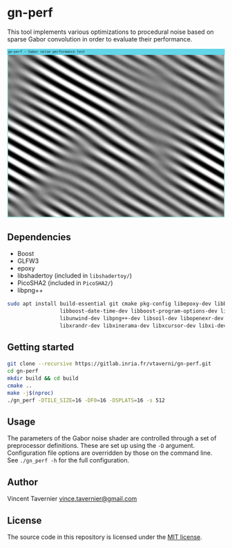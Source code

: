 # gn-perf

This tool implements various optimizations to procedural noise based on sparse Gabor
convolution in order to evaluate their performance.

![Screenshot](screenshot1.png)

## Dependencies

* Boost
* GLFW3
* epoxy
* libshadertoy (included in `libshadertoy/`)
* PicoSHA2 (included in `PicoSHA2/`)
* libpng++

```bash
sudo apt install build-essential git cmake pkg-config libepoxy-dev libboost-filesystem-dev \
                 libboost-date-time-dev libboost-program-options-dev libgl1-mesa-dev libglm-dev \
                 libunwind-dev libpng++-dev libsoil-dev libopenexr-dev \
                 libxrandr-dev libxinerama-dev libxcursor-dev libxi-dev
```

## Getting started

```bash
git clone --recursive https://gitlab.inria.fr/vtaverni/gn-perf.git
cd gn-perf
mkdir build && cd build
cmake ..
make -j$(nproc)
./gn_perf -DTILE_SIZE=16 -DF0=16 -DSPLATS=16 -s 512
```

## Usage

The parameters of the Gabor noise shader are controlled through a set of preprocessor
definitions. These are set up using the `-D` argument. Configuration file options are
overridden by those on the command line. See `./gn_perf -h` for the full configuration.

## Author

Vincent Tavernier <vince.tavernier@gmail.com>

## License

The source code in this repository is licensed under the [MIT license](LICENSE).
